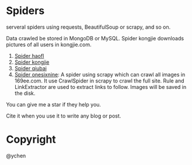 # Spiders
serveral spiders using requests, BeautifulSoup or scrapy, and so on. 

Data crawled be stored in MongoDB or MySQL. Spider kongjie downloads pictures of all users in kongjie.com.

1. [Spider haofl](haofl)
2. [Spider kongjie](kongjie)
3. [Spider qiubai](qiubai)
4. [Spider onesixnine](onesixnine): A spider using scrapy which can crawl all images in 169ee.com. It use CrawlSpider in scrapy to crawl the full site. Rule and LinkExtractor are used to extract links to follow. Images will be saved in the disk. 

You can give me a star if they help you. 

Cite it when you use it to write any blog or post.

# Copyright

@ychen